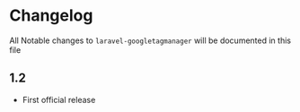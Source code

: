 # Changelog

All Notable changes to `laravel-googletagmanager` will be documented in this file

## 1.2
- First official release
